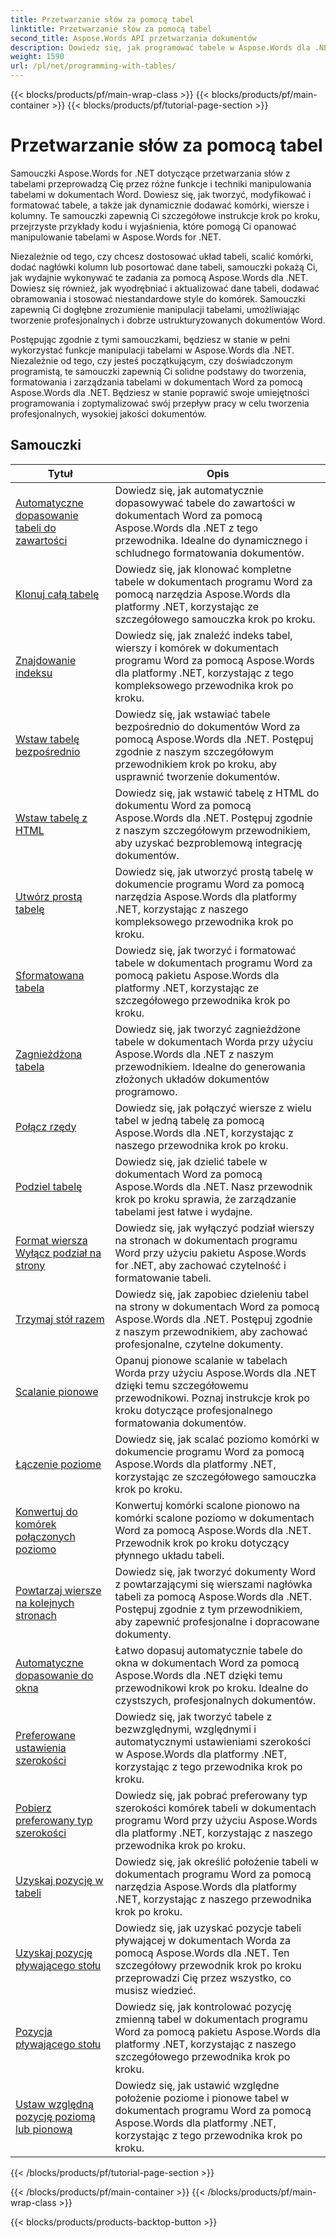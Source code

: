 ```yaml
---
title: Przetwarzanie słów za pomocą tabel
linktitle: Przetwarzanie słów za pomocą tabel
second_title: Aspose.Words API przetwarzania dokumentów
description: Dowiedz się, jak programować tabele w Aspose.Words dla .NET. Dowiedz się, jak tworzyć, manipulować i formatować tabele w dokumentach Word, korzystając z samouczków krok po kroku i przykładów kodu C#.
weight: 1590
url: /pl/net/programming-with-tables/
---
```


{{< blocks/products/pf/main-wrap-class >}}
{{< blocks/products/pf/main-container >}}
{{< blocks/products/pf/tutorial-page-section >}}

# Przetwarzanie słów za pomocą tabel

Samouczki Aspose.Words for .NET dotyczące przetwarzania słów z tabelami przeprowadzą Cię przez różne funkcje i techniki manipulowania tabelami w dokumentach Word. Dowiesz się, jak tworzyć, modyfikować i formatować tabele, a także jak dynamicznie dodawać komórki, wiersze i kolumny. Te samouczki zapewnią Ci szczegółowe instrukcje krok po kroku, przejrzyste przykłady kodu i wyjaśnienia, które pomogą Ci opanować manipulowanie tabelami w Aspose.Words for .NET.

Niezależnie od tego, czy chcesz dostosować układ tabeli, scalić komórki, dodać nagłówki kolumn lub posortować dane tabeli, samouczki pokażą Ci, jak wydajnie wykonywać te zadania za pomocą Aspose.Words dla .NET. Dowiesz się również, jak wyodrębniać i aktualizować dane tabeli, dodawać obramowania i stosować niestandardowe style do komórek. Samouczki zapewnią Ci dogłębne zrozumienie manipulacji tabelami, umożliwiając tworzenie profesjonalnych i dobrze ustrukturyzowanych dokumentów Word.

Postępując zgodnie z tymi samouczkami, będziesz w stanie w pełni wykorzystać funkcje manipulacji tabelami w Aspose.Words dla .NET. Niezależnie od tego, czy jesteś początkującym, czy doświadczonym programistą, te samouczki zapewnią Ci solidne podstawy do tworzenia, formatowania i zarządzania tabelami w dokumentach Word za pomocą Aspose.Words dla .NET. Będziesz w stanie poprawić swoje umiejętności programowania i zoptymalizować swój przepływ pracy w celu tworzenia profesjonalnych, wysokiej jakości dokumentów.

 ## Samouczki
| Tytuł | Opis |
| --- | --- |
| [Automatyczne dopasowanie tabeli do zawartości](./auto-fit-table-to-contents/) | Dowiedz się, jak automatycznie dopasowywać tabele do zawartości w dokumentach Word za pomocą Aspose.Words dla .NET z tego przewodnika. Idealne do dynamicznego i schludnego formatowania dokumentów. |
| [Klonuj całą tabelę](./clone-complete-table/) | Dowiedz się, jak klonować kompletne tabele w dokumentach programu Word za pomocą narzędzia Aspose.Words dla platformy .NET, korzystając ze szczegółowego samouczka krok po kroku. |
| [Znajdowanie indeksu](./finding-index/) | Dowiedz się, jak znaleźć indeks tabel, wierszy i komórek w dokumentach programu Word za pomocą Aspose.Words dla platformy .NET, korzystając z tego kompleksowego przewodnika krok po kroku. |
| [Wstaw tabelę bezpośrednio](./insert-table-directly/) | Dowiedz się, jak wstawiać tabele bezpośrednio do dokumentów Word za pomocą Aspose.Words dla .NET. Postępuj zgodnie z naszym szczegółowym przewodnikiem krok po kroku, aby usprawnić tworzenie dokumentów. |
| [Wstaw tabelę z HTML](./insert-table-from-html/) | Dowiedz się, jak wstawić tabelę z HTML do dokumentu Word za pomocą Aspose.Words dla .NET. Postępuj zgodnie z naszym szczegółowym przewodnikiem, aby uzyskać bezproblemową integrację dokumentów. |
| [Utwórz prostą tabelę](./create-simple-table/) | Dowiedz się, jak utworzyć prostą tabelę w dokumencie programu Word za pomocą narzędzia Aspose.Words dla platformy .NET, korzystając z naszego kompleksowego przewodnika krok po kroku. |
| [Sformatowana tabela](./formatted-table/) | Dowiedz się, jak tworzyć i formatować tabele w dokumentach programu Word za pomocą pakietu Aspose.Words dla platformy .NET, korzystając ze szczegółowego przewodnika krok po kroku. |
| [Zagnieżdżona tabela](./nested-table/) | Dowiedz się, jak tworzyć zagnieżdżone tabele w dokumentach Worda przy użyciu Aspose.Words dla .NET z naszym przewodnikiem. Idealne do generowania złożonych układów dokumentów programowo. |
| [Połącz rzędy](./combine-rows/) | Dowiedz się, jak połączyć wiersze z wielu tabel w jedną tabelę za pomocą Aspose.Words dla .NET, korzystając z naszego przewodnika krok po kroku. |
| [Podziel tabelę](./split-table/) | Dowiedz się, jak dzielić tabele w dokumentach Word za pomocą Aspose.Words dla .NET. Nasz przewodnik krok po kroku sprawia, że zarządzanie tabelami jest łatwe i wydajne. |
| [Format wiersza Wyłącz podział na strony](./row-format-disable-break-across-pages/) | Dowiedz się, jak wyłączyć podział wierszy na stronach w dokumentach programu Word przy użyciu pakietu Aspose.Words for .NET, aby zachować czytelność i formatowanie tabeli. |
| [Trzymaj stół razem](./keep-table-together/) | Dowiedz się, jak zapobiec dzieleniu tabel na strony w dokumentach Word za pomocą Aspose.Words dla .NET. Postępuj zgodnie z naszym przewodnikiem, aby zachować profesjonalne, czytelne dokumenty. |
| [Scalanie pionowe](./vertical-merge/) | Opanuj pionowe scalanie w tabelach Worda przy użyciu Aspose.Words dla .NET dzięki temu szczegółowemu przewodnikowi. Poznaj instrukcje krok po kroku dotyczące profesjonalnego formatowania dokumentów. |
| [Łączenie poziome](./horizontal-merge/) | Dowiedz się, jak scalać poziomo komórki w dokumencie programu Word za pomocą Aspose.Words dla platformy .NET, korzystając ze szczegółowego samouczka krok po kroku. |
| [Konwertuj do komórek połączonych poziomo](./convert-to-horizontally-merged-cells/) | Konwertuj komórki scalone pionowo na komórki scalone poziomo w dokumentach Word za pomocą Aspose.Words dla .NET. Przewodnik krok po kroku dotyczący płynnego układu tabeli. |
| [Powtarzaj wiersze na kolejnych stronach](./repeat-rows-on-subsequent-pages/) | Dowiedz się, jak tworzyć dokumenty Word z powtarzającymi się wierszami nagłówka tabeli za pomocą Aspose.Words dla .NET. Postępuj zgodnie z tym przewodnikiem, aby zapewnić profesjonalne i dopracowane dokumenty. |
| [Automatyczne dopasowanie do okna](./auto-fit-to-page-width/) | Łatwo dopasuj automatycznie tabele do okna w dokumentach Word za pomocą Aspose.Words dla .NET dzięki temu przewodnikowi krok po kroku. Idealne do czystszych, profesjonalnych dokumentów. |
| [Preferowane ustawienia szerokości](./preferred-width-settings/) | Dowiedz się, jak tworzyć tabele z bezwzględnymi, względnymi i automatycznymi ustawieniami szerokości w Aspose.Words dla platformy .NET, korzystając z tego przewodnika krok po kroku. |
| [Pobierz preferowany typ szerokości](./retrieve-preferred-width-type/) | Dowiedz się, jak pobrać preferowany typ szerokości komórek tabeli w dokumentach programu Word przy użyciu Aspose.Words dla platformy .NET, korzystając z naszego przewodnika krok po kroku. |
| [Uzyskaj pozycję w tabeli](./get-table-position/) | Dowiedz się, jak określić położenie tabeli w dokumentach programu Word za pomocą narzędzia Aspose.Words dla platformy .NET, korzystając z naszego przewodnika krok po kroku. |
| [Uzyskaj pozycję pływającego stołu](./get-floating-table-position/) | Dowiedz się, jak uzyskać pozycje tabeli pływającej w dokumentach Worda za pomocą Aspose.Words dla .NET. Ten szczegółowy przewodnik krok po kroku przeprowadzi Cię przez wszystko, co musisz wiedzieć. |
| [Pozycja pływającego stołu](./floating-table-position/) | Dowiedz się, jak kontrolować pozycję zmienną tabel w dokumentach programu Word za pomocą pakietu Aspose.Words dla platformy .NET, korzystając z naszego szczegółowego przewodnika krok po kroku. |
| [Ustaw względną pozycję poziomą lub pionową](./set-relative-horizontal-or-vertical-position/) | Dowiedz się, jak ustawić względne położenie poziome i pionowe tabel w dokumentach programu Word za pomocą Aspose.Words dla platformy .NET, korzystając z tego przewodnika krok po kroku. |
{{< /blocks/products/pf/tutorial-page-section >}}

{{< /blocks/products/pf/main-container >}}
{{< /blocks/products/pf/main-wrap-class >}}

{{< blocks/products/products-backtop-button >}}
